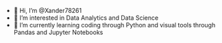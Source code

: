 - 👋 Hi, I’m @Xander78261
- 👀 I’m interested in Data Analytics and Data Science
- 🌱 I’m currently learning coding through Python and visual tools through Pandas and Jupyter Notebooks



<!---
Xander78261/Xander78261 is a ✨ special ✨ repository because its `README.md` (this file) appears on your GitHub profile.
You can click the Preview link to take a look at your changes.
--->
